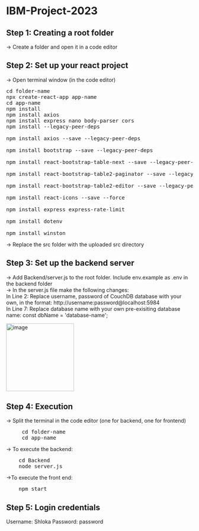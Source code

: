 # IBM-Project-2023

## Step 1: Creating a root folder
-> Create a folder and open it in a code editor

## Step 2: Set up your react project
-> Open terminal window (in the code editor)
<pre>
cd folder-name
npx create-react-app app-name
cd app-name
npm install
npm install axios
npm install express nano body-parser cors
npm install --legacy-peer-deps

npm install axios --save --legacy-peer-deps

npm install bootstrap --save --legacy-peer-deps

npm install react-bootstrap-table-next --save --legacy-peer-deps

npm install react-bootstrap-table2-paginator --save --legacy-peer-deps

npm install react-bootstrap-table2-editor --save --legacy-peer-deps

npm install react-icons --save --force

npm install express express-rate-limit

npm install dotenv

npm install winston
</pre>
-> Replace the src folder with the uploaded src directory<br>

## Step 3: Set up the backend server
-> Add Backend/server.js to the root folder. Include env.example as .env in the backend folder<br>
-> In the server.js file make the following changes:<br>
In Line 2: Replace username, password of CouchDB database with your own, in the format: http://username:password@localhost:5984 <br>
In Line 7: Replace database name with your own pre-exisiting database name: const dbName = 'database-name'; <br>

<img width="183" alt="image" src="https://github.com/iconic-veda/IBM-Project-2023/assets/115919025/70429f8f-4ce6-4136-8077-b518402fbeda">


## Step 4: Execution
-> Split the terminal in the code editor (one for backend, one for frontend) 
<pre>
     cd folder-name
     cd app-name
</pre>
-> To execute the backend:
<pre>
    cd Backend
    node server.js
</pre>
->To execute the front end: 
<pre>
    npm start
</pre>

## Step 5: Login credentials
Username: Shloka
Password: password





